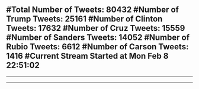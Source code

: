 #Total Number of Tweets: 80432 
#Number of Trump Tweets: 25161
#Number of Clinton Tweets: 17632
#Number of Cruz Tweets: 15559
#Number of Sanders Tweets: 14052
#Number of Rubio Tweets: 6612
#Number of Carson Tweets: 1416
#Current Stream Started at Mon Feb  8 22:51:02
---
---
---
